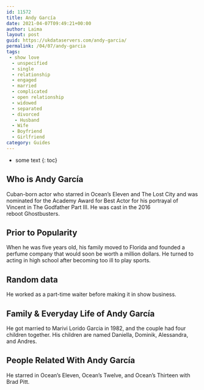 ```yaml
---
id: 11572
title: Andy García
date: 2021-04-07T09:49:21+00:00
author: Laima
layout: post
guid: https://ukdataservers.com/andy-garcia/
permalink: /04/07/andy-garcia
tags:
 - show love
  - unspecified
  - single
  - relationship
  - engaged
  - married
  - complicated
  - open relationship
  - widowed
  - separated
  - divorced
   - Husband
  - Wife
  - Boyfriend
  - Girlfriend
category: Guides
---
```


* some text
{: toc}


## Who is Andy García
                  
                  
                  
Cuban-born actor who starred in Ocean&#8217;s Eleven and The Lost City and was nominated for the Academy Award for Best Actor for his portrayal of Vincent in The Godfather Part III. He was cast in the 2016 reboot Ghostbusters. 
                  
              
            
              
            
                
                
                
## Prior to Popularity
                  
                  
                  
When he was five years old, his family moved to Florida and founded a perfume company that would soon be worth a million dollars. He turned to acting in high school after becoming too ill to play sports. 
                  
              
            
              
            
                
                
                
## Random data
                  
                  
                  
He worked as a part-time waiter before making it in show business.
                  
              
            
              
            
                
                
                
## Family & Everyday Life of Andy García
                  
                  
                  
He got married to Marivi Lorido Garcia in 1982, and the couple had four children together. His children are named Daniella, Dominik, Alessandra, and Andres.
                  
              
            
              
            
                
                
                
## People Related With Andy García
                  
                  
                  
He starred in Ocean&#8217;s Eleven, Ocean&#8217;s Twelve, and Ocean&#8217;s Thirteen with Brad Pitt.
                  
              
            
              
            
                
              
            
              
              
            
            
              
            
          
          
          